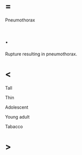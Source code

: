 # =

Pneumothorax

# .

Rupture resulting in pneumothorax.

# <

Tall

Thin

Adolescent

Young adult

Tabacco

# >
